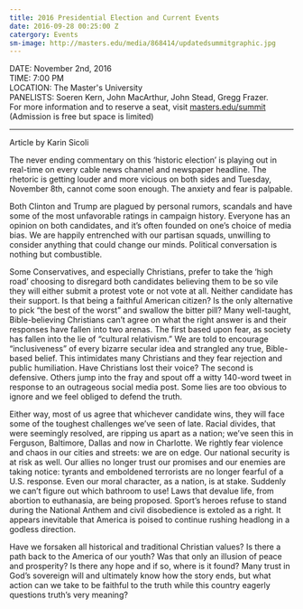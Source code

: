 ```yaml
---
title: 2016 Presidential Election and Current Events
date: 2016-09-28 00:25:00 Z
catergory: Events
sm-image: http://masters.edu/media/868414/updatedsummitgraphic.jpg
---
```


DATE: November 2nd, 2016 \
TIME: 7:00 PM \
LOCATION: The Master's University \
PANELISTS: Soeren Kern, John MacArthur, John Stead, Gregg Frazer. \
For more information and to reserve a seat, visit [masters.edu/summit](http://www.masters.edu/summit) \
\(Admission is free but space is limited)

---

Article by Karin Sicoli

The never ending commentary on this ‘historic election’ is playing out in real-time on every cable news channel and newspaper headline. The rhetoric is getting louder and more vicious on both sides and Tuesday, November 8th, cannot come soon enough. The anxiety and fear is palpable.

Both Clinton and Trump are plagued by personal rumors, scandals and have some of the most unfavorable ratings in campaign history. Everyone has an opinion on both candidates, and it’s often founded on one’s choice of media bias. We are happily entrenched with our partisan squads, unwilling to consider anything that could change our minds. Political conversation is nothing but combustible.

Some Conservatives, and especially Christians, prefer to take the ‘high road’ choosing to disregard both candidates believing them to be so vile they will either submit a protest vote or not vote at all. Neither candidate has their support. Is that being a faithful American citizen? Is the only alternative to pick “the best of the worst” and swallow the bitter pill? Many well-taught, Bible-believing Christians can’t agree on what the right answer is and their responses have fallen into two arenas. The first based upon fear, as society has fallen into the lie of “cultural relativism.” We are told to encourage “inclusiveness” of every bizarre secular idea and strangled any true, Bible-based belief. This intimidates many Christians and they fear rejection and public humiliation. Have Christians lost their voice? The second is defensive. Others jump into the fray and spout off a witty 140-word tweet in response to an outrageous social media post. Some lies are too obvious to ignore and we feel obliged to defend the truth.

Either way, most of us agree that whichever candidate wins, they will face some of the toughest challenges we’ve seen of late. Racial divides, that were seemingly resolved, are ripping us apart as a nation; we’ve seen this in Ferguson, Baltimore, Dallas and now in Charlotte. We rightly fear violence and chaos in our cities and streets: we are on edge. Our national security is at risk as well. Our allies no longer trust our promises and our enemies are taking notice: tyrants and emboldened terrorists are no longer fearful of a U.S. response. Even our moral character, as a nation, is at stake. Suddenly we can’t figure out which bathroom to use! Laws that devalue life, from abortion to euthanasia, are being proposed. Sport’s heroes refuse to stand during the National Anthem and civil disobedience is extoled as a right. It appears inevitable that America is poised to continue rushing headlong in a godless direction.

Have we forsaken all historical and traditional Christian values? Is there a path back to the America of our youth? Was that only an illusion of peace and prosperity? Is there any hope and if so, where is it found? Many trust in God’s sovereign will and ultimately know how the story ends, but what action can we take to be faithful to the truth while this country eagerly questions truth’s very meaning?